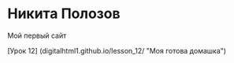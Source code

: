 # Никита Полозов 
Мой первый сайт

[Урок 12] (digitalhtml1.github.io/lesson_12/ "Моя готова домашка")
